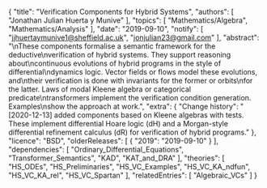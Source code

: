 {
    "title": "Verification Components for Hybrid Systems",
    "authors": [
        "Jonathan Julian Huerta y Munive"
    ],
    "topics": [
        "Mathematics/Algebra",
        "Mathematics/Analysis"
    ],
    "date": "2019-09-10",
    "notify": [
        "jjhuertaymunive1@sheffield.ac.uk",
        "jonjulian23@gmail.com"
    ],
    "abstract": "\nThese components formalise a semantic framework for the deductive\nverification of hybrid systems. They support reasoning about\ncontinuous evolutions of hybrid programs in the style of differential\ndynamics logic. Vector fields or flows model these evolutions, and\ntheir verification is done with invariants for the former or orbits\nfor the latter. Laws of modal Kleene algebra or categorical predicate\ntransformers implement the verification condition generation. Examples\nshow the approach at work.",
    "extra": {
        "Change history": "[2020-12-13] added components based on Kleene algebras with tests. These implement differential Hoare logic (dH) and a Morgan-style differential refinement calculus (dR) for verification of hybrid programs."
    },
    "licence": "BSD",
    "olderReleases": [
        {
            "2019": "2019-09-10"
        }
    ],
    "dependencies": [
        "Ordinary_Differential_Equations",
        "Transformer_Semantics",
        "KAD",
        "KAT_and_DRA"
    ],
    "theories": [
        "HS_ODEs",
        "HS_Preliminaries",
        "HS_VC_Examples",
        "HS_VC_KA_ndfun",
        "HS_VC_KA_rel",
        "HS_VC_Spartan"
    ],
    "relatedEntries": [
        "Algebraic_VCs"
    ]
}
